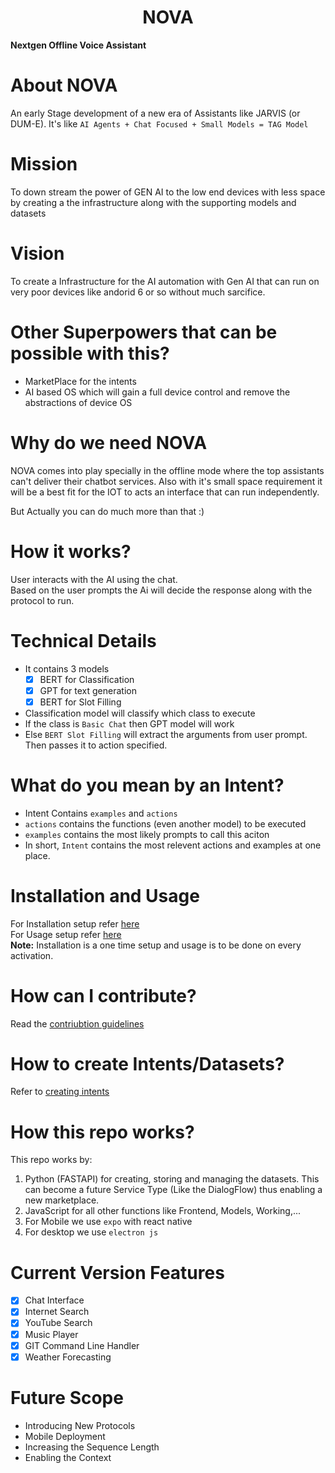 <h1 align="center"> NOVA </h1>

**Nextgen Offline Voice Assistant**

# About NOVA
An early Stage development of a new era of Assistants like JARVIS (or DUM-E).
It's like ```AI Agents + Chat Focused + Small Models = TAG Model```

# Mission
To down stream the power of GEN AI to the low end devices with less space by creating a the infrastructure along with the supporting models and datasets

# Vision
To create a Infrastructure for the AI automation with Gen AI that can run on very poor devices like andorid 6 or so without much sarcifice.

# Other Superpowers that can be possible with this?
- MarketPlace for the intents
- AI based OS which will gain a full device control and remove the abstractions of device OS

# Why do we need NOVA
NOVA comes into play specially in the offline mode where the top assistants can't deliver their chatbot services. Also with it's small space requirement it will be a best fit for the IOT to acts an interface that can run independently.

But Actually you can do much more than that :)

# How it works?
User interacts with the AI using the chat. <br />
Based on the user prompts the Ai will decide the response along with the protocol to run.

# Technical Details
 - It contains 3 models
    - [x] BERT for Classification
    - [x] GPT for text generation
    - [x] BERT for Slot Filling
 - Classification model will classify which class to execute
 - If the class is `Basic Chat` then GPT model will work
 - Else `BERT Slot Filling` will extract the arguments from user prompt. Then passes it to action specified.

 # What do you mean by an Intent?
  - Intent Contains `examples` and `actions`
  - `actions` contains the functions (even another model) to be executed
  - `examples` contains the most likely prompts to call this aciton
  - In short, `Intent` contains the most relevent actions and examples at one place.

# Installation and Usage
For Installation setup refer [here](docs/installation.md) <br />
For Usage setup refer [here](docs/usage.md) <br />
**Note:** Installation is a one time setup and usage is to be done on every activation.

# How can I contribute?
Read the [contriubtion guidelines](docs/contribution_guide.md)

# How to create Intents/Datasets?
Refer to [creating intents](docs/CreatingIntents.md)

# How this repo works?
This repo works by:
1. Python (FASTAPI) for creating, storing and managing the datasets. This can become a future Service Type (Like the DialogFlow) thus enabling a new marketplace.
2. JavaScript for all other functions like Frontend, Models, Working,...
3. For Mobile we use `expo` with react native
4. For desktop we use `electron js`

# Current Version Features
- [x] Chat Interface
- [x] Internet Search
- [x] YouTube Search
- [x] Music Player
- [x] GIT Command Line Handler
- [x] Weather Forecasting

# Future Scope
- Introducing New Protocols
- Mobile Deployment
- Increasing the Sequence Length
- Enabling the Context
